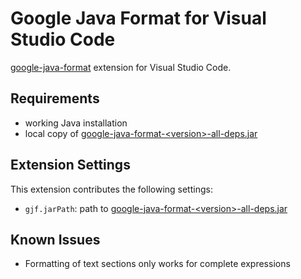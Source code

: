 # Google Java Format for Visual Studio Code

[google-java-format](https://github.com/google/google-java-format) extension for
Visual Studio Code.

## Requirements

* working Java installation
* local copy of [google-java-format-\<version\>-all-deps.jar](https://github.com/google/google-java-format/releases)

## Extension Settings

This extension contributes the following settings:

* `gjf.jarPath`: path to [google-java-format-\<version\>-all-deps.jar](https://github.com/google/google-java-format/releases)

## Known Issues

* Formatting of text sections only works for complete expressions
